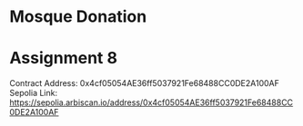 #  Mosque Donation
# Assignment 8

Contract Address: 0x4cf05054AE36ff5037921Fe68488CC0DE2A100AF
Sepolia Link: https://sepolia.arbiscan.io/address/0x4cf05054AE36ff5037921Fe68488CC0DE2A100AF
